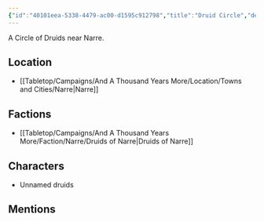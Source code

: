 ```yaml
---
{"id":"40101eea-5338-4479-ac00-d1595c912798","title":"Druid Circle","description":"A Circle of Druids near Narre.","isCurrentLocation":false,"publish":true,"date_created":"Friday, March 3rd 2023, 8:25:19 am","date_modified":"Friday, April 19th 2024, 6:36:00 pm","cssclasses":["mado-heading"],"path":"Tabletop/Campaigns/And A Thousand Years More/Location/Towns and Cities/Narre/Druid Circle.md","permalink":"/tabletop/campaigns/and-a-thousand-years-more/location/towns-and-cities/narre/druid-circle/","PassFrontmatter":true}
---
```



A Circle of Druids near Narre.

## Location

- [[Tabletop/Campaigns/And A Thousand Years More/Location/Towns and Cities/Narre\|Narre]]

## Factions

- [[Tabletop/Campaigns/And A Thousand Years More/Faction/Narre/Druids of Narre\|Druids of Narre]]

## Characters

- Unnamed druids

## Mentions


